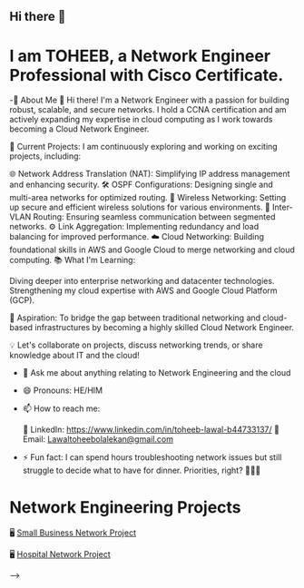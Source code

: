 ## Hi there 👋

# I am TOHEEB, a Network Engineer Professional with Cisco Certificate.

-🌟 About Me
👋 Hi there! I'm a Network Engineer with a passion for building robust, scalable, and secure networks. I hold a CCNA certification and am actively expanding my expertise in cloud computing as I work towards becoming a Cloud Network Engineer.

🔭 Current Projects:
I am continuously exploring and working on exciting projects, including:

🌐 Network Address Translation (NAT): Simplifying IP address management and enhancing security.
🛠️ OSPF Configurations: Designing single and multi-area networks for optimized routing.
📶 Wireless Networking: Setting up secure and efficient wireless solutions for various environments.
🔄 Inter-VLAN Routing: Ensuring seamless communication between segmented networks.
⚙️ Link Aggregation: Implementing redundancy and load balancing for improved performance.
☁️ Cloud Networking: Building foundational skills in AWS and Google Cloud to merge networking and cloud computing.
📚 What I'm Learning:

Diving deeper into enterprise networking and datacenter technologies.
Strengthening my cloud expertise with AWS and Google Cloud Platform (GCP).

🎯 Aspiration:
To bridge the gap between traditional networking and cloud-based infrastructures by becoming a highly skilled Cloud Network Engineer.

💡 Let's collaborate on projects, discuss networking trends, or share knowledge about IT and the cloud!

- 💬 Ask me about anything relating to Network Engineering and the cloud

- 😄 Pronouns: HE/HIM
- 📫 How to reach me:

  💼 LinkedIn: https://www.linkedin.com/in/toheeb-lawal-b44733137/
  📧 Email: Lawaltoheebolalekan@gmail.com

- ⚡ Fun fact: I can spend hours troubleshooting network issues but still struggle to decide what to have for dinner. Priorities, right? 🍲🤷‍♂️

# Network Engineering Projects

🖥 [Small Business Network Project](https://github.com/LAWAL12/network-bombers-ccna-challenge)

🖥  [Hospital Network Project](https://github.com/LAWAL12/network-bombers-ccna-challenge/tree/main/hospital-network)

-->
